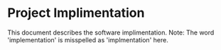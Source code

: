 # Project Implimentation
This document describes the software implimentation.
Note: The word 'implementation' is misspelled as 'implmentation' here.

